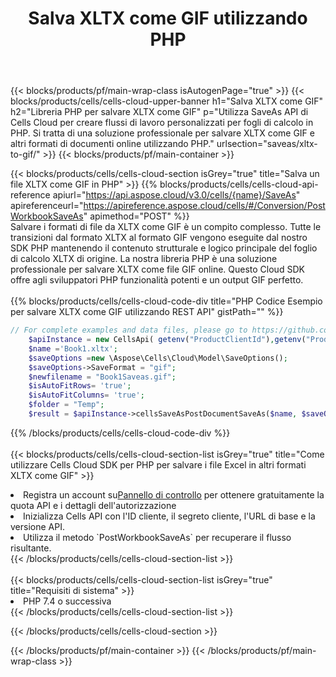 ﻿---
title: Salva XLTX come GIF utilizzando PHP
description:  Utilizzando Aspose.Cells Cloud SDK per PHP per salvare il file in formato XLTX come file in formato GIF.
---
{{< blocks/products/pf/main-wrap-class isAutogenPage="true" >}}
{{< blocks/products/cells/cells-cloud-upper-banner h1="Salva XLTX come GIF" h2="Libreria PHP per salvare XLTX come GIF" p="Utilizza SaveAs API di Cells Cloud per creare flussi di lavoro personalizzati per fogli di calcolo in PHP. Si tratta di una soluzione professionale per salvare XLTX come GIF e altri formati di documenti online utilizzando PHP." urlsection="saveas/xltx-to-gif/" >}}
{{< blocks/products/pf/main-container >}}

{{< blocks/products/cells/cells-cloud-section isGrey="true" title="Salva un file XLTX come GIF in PHP" >}}
{{% blocks/products/cells/cells-cloud-api-reference apiurl="https://api.aspose.cloud/v3.0/cells/{name}/SaveAs" apireferenceurl="https://apireference.aspose.cloud/cells/#/Conversion/PostWorkbookSaveAs" apimethod="POST" %}}
<br/>
Salvare i formati di file da XLTX come GIF è un compito complesso. Tutte le transizioni dal formato XLTX al formato GIF vengono eseguite dal nostro SDK PHP mantenendo il contenuto strutturale e logico principale del foglio di calcolo XLTX di origine. La nostra libreria PHP è una soluzione professionale per salvare XLTX come file GIF online. Questo Cloud SDK offre agli sviluppatori PHP funzionalità potenti e un output GIF perfetto.
<br/>
<br/>
{{% blocks/products/cells/cells-cloud-code-div title="PHP Codice Esempio per salvare XLTX come GIF utilizzando REST API" gistPath="" %}}
  
```php
// For complete examples and data files, please go to https://github.com/aspose-cells-cloud/aspose-cells-cloud-php/
    $apiInstance = new CellsApi( getenv("ProductClientId"),getenv("ProductClientSecret") );
    $name ='Book1.xltx';
    $saveOptions =new \Aspose\Cells\Cloud\Model\SaveOptions();
    $saveOptions->SaveFormat = "gif";
    $newfilename = "Book1Saveas.gif";
    $isAutoFitRows= 'true';
    $isAutoFitColumns= 'true';
    $folder = "Temp";
    $result = $apiInstance->cellsSaveAsPostDocumentSaveAs($name, $saveOptions, $newfilename,$isAutoFitRows, $isAutoFitColumns, $folder);
```
  
{{% /blocks/products/cells/cells-cloud-code-div %}}
<br/>
<br/>
{{< blocks/products/cells/cells-cloud-section-list isGrey="true" title="Come utilizzare Cells Cloud SDK per PHP per salvare i file Excel in altri formati XLTX come GIF" >}}
<li> Registra un account su<a href="https://dashboard.aspose.cloud/">Pannello di controllo</a> per ottenere gratuitamente la quota API e i dettagli dell'autorizzazione</li>
<li>Inizializza Cells API con l'ID cliente, il segreto cliente, l'URL di base e la versione API.</li>
<li>Utilizza il metodo `PostWorkbookSaveAs` per recuperare il flusso risultante.</li>
{{< /blocks/products/cells/cells-cloud-section-list >}}
<br/>
<br/>
{{< blocks/products/cells/cells-cloud-section-list isGrey="true" title="Requisiti di sistema" >}}
<li>PHP 7.4 o successiva</li>
{{< /blocks/products/cells/cells-cloud-section-list >}}

{{< /blocks/products/cells/cells-cloud-section >}}

{{< /blocks/products/pf/main-container >}}
{{< /blocks/products/pf/main-wrap-class >}}

